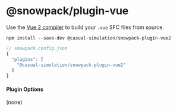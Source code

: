 # @snowpack/plugin-vue

Use the [Vue 2 compiler](https://www.npmjs.com/package/@vue/component-compiler-utils) to build your `.vue` SFC files from source.

```
npm install --save-dev @casual-simulation/snowpack-plugin-vue2
```

```js
// snowpack.config.json
{
  "plugins": [
    "@casual-simulation/snowpack-plugin-vue2"
  ]
}
```

#### Plugin Options

(none)
